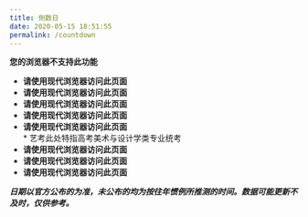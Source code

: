 ```yaml
---
title: 倒数日
date: 2020-05-15 18:51:55
permalink: /countdown
---
```


<div id="today"><b>您的浏览器不支持此功能</b></div>

- <div id="count1"><b>请使用现代浏览器访问此页面</b></div>
- <div id="count2"><b>请使用现代浏览器访问此页面</b></div>
- <div id="count3"><b>请使用现代浏览器访问此页面</b></div>
- <div id="count4"><b>请使用现代浏览器访问此页面</b></div>
- <div id="count5"><b>请使用现代浏览器访问此页面</b></div>
    * 艺考此处特指高考美术与设计学类专业统考
- <div id="count6"><b>请使用现代浏览器访问此页面</b></div>
- <div id="count7"><b>请使用现代浏览器访问此页面</b></div>
- <div id="count8"><b>请使用现代浏览器访问此页面</b></div>
***日期以官方公布的为准，未公布的均为按往年惯例所推测的时间。数据可能更新不及时，仅供参考。***

<script>
let date = new Date();
document.getElementById("today").innerHTML = "今天是 " + date.getFullYear() + " 年 " + (date.getMonth() + 1) + " 月 " + date.getDate() + " 日";

let now = Date.now();
let djs = [[1591372800000, 2], [1593187200000, 2], [1594051200000, 3], [1594396800000, 3], 1607184000000, [1610121600000, 3], [1622995200000, 3], [1623686400000, 2]];
let text = ["2020年等级考", "2020年中考", "2020年高考", "2020年合格考", "2020年艺考*", "2021年春季高考", "2021年秋季高考", "2021年中考"];
for (let i = 0; i < djs.length; i++) {
    if (Array.isArray(djs[i])) {
        let timeto = Math.ceil((djs[i][0] - now) / 1000 / 3600 / 24);
        let timeend = Math.ceil((djs[i][0] + 86400000 * (djs[i][1] - 1) - now) / 1000 / 3600 / 24);
        if (timeto < 0 && timeend < 0) {
            document.getElementById("count" + (i+1).toString()).innerHTML = " <code>" + text[i] + "</code> 已经过去<b> " + -timeend + " </b>天";
        } else if (timeto > 0) {
            document.getElementById("count" + (i+1).toString()).innerHTML = "距离 <code>" + text[i] + "</code> 还剩<b><font color=\"red\"> " + timeto + " </font></b>天";
        } else {
            document.getElementById("count" + (i+1).toString()).innerHTML = "今天是<b><font color=\"red\"> " + text[i] + " </font></b>的日子";
        }
    } else {
        let timeto = Math.ceil((djs[i] - now) / 1000 / 3600 / 24);
        if (timeto < 0) {
            document.getElementById("count" + (i+1).toString()).innerHTML = " <code>" + text[i] + "</code> 已经过去<b> " + -timeto + " </b>天";
        } else if (timeto > 0) {
            document.getElementById("count" + (i+1).toString()).innerHTML = "距离 <code>" + text[i] + "</code> 还剩<b><font color=\"red\"> " + timeto + " </font></b>天";
        } else {
            document.getElementById("count" + (i+1).toString()).innerHTML = "今天是<b><font color=\"red\"> " + text[i] + " </font></b>的日子";
        }
    }
}
</script>
